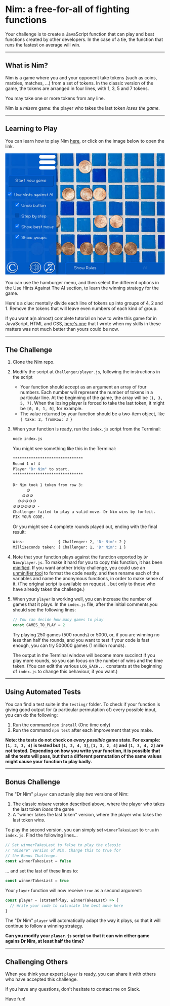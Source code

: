 # Nim: a free-for-all of fighting functions

Your challenge is to create a JavaScript function that can play and beat functions created by other developers. In the case of a tie, the function that runs the fastest on average will win.

---
## What is Nim?
  
Nim is a game where you and your opponent take tokens (such as coins, marbles, matches, ...) from a set of tokens. In the classic version of the game, the tokens are arranged in four lines, with 1, 3, 5 and 7 tokens.

You may take one or more tokens from any line.

Nim is a _misere_ game: the player who takes the last token _loses the game_.

---
## Learning to Play

You can learn how to play Nim [here](https://withkoji.com/en/~blackslate/nim), or click on the image below to open the link.

[![Nim](img/nim.jpg)](https://withkoji.com/en/~blackslate/nim)

You can use the hamburger menu, and then select the different options in the Use Hints Against The AI section, to learn the winning strategy for the game.

Here's a clue: mentally divide each line of tokens up into groups of 4, 2 and 1. Remove the tokens that will leave even numbers of each kind of group.

If you want a(n almost) complete tutorial on how to write this game for in JavaScript, HTML and CSS, [here's one](https://blackslate.github.io/nim-tutorial/) that I wrote when my skills in these matters was not much better than yours could be now.

---
## The Challenge

1. Clone the Nim repo.
2. Modify the script at `Challenger/player.js`, following the instructions in the script
   * Your function should accept as an argument an array of four numbers. Each number will represent the number of tokens in a particular line. At the beginning of the game, the array will be `[1, 3, 5, 7]`. When the losing player is forced to take the last token, it might be `[0, 0, 1, 0]`, for example.
   * The value returned by your function should be a two-item object, like `{ take: 2, fromRow: 3 }`
3. When your function is ready, run the `index.js` script from the Terminal:
   ```bash
   node index.js
   ```
   You might see something like this in the Terminal:

   ```bash
   *******************************
   Round 1 of 4
   Player "Dr Nim" to start.
   *******************************  
   
   Dr Nim took 1 token from row 3:
         🪙 
       🪙🪙🪙 
     🪙🪙🪙🪙🪙 
   🪙🪙🪙🪙🪙🪙 · 
   Challenger failed to play a valid move. Dr Nim wins by forfeit.
   FIX YOUR CODE.
   ```

   Or you might see 4 complete rounds played out, ending with the final result:
   ```bash
   Wins:               { Challenger: 2, 'Dr Nim': 2 }
   Milliseconds taken: { Challenger: 1, 'Dr Nim': 1 }
   ```
4. Note that your function plays against the function exported by `Dr Nim/player.js`. To make it hard for you to copy this function, it has been [minified](https://www.imperva.com/learn/performance/minification/). If you want another tricky challenge, you could use an [unminifier tool](https://www.unminify2.com/) to format the code neatly, and then rename each of the variables and name the anonymous functions, in order to make sense of it. (The original script is available on request... but only to those who have already taken the challenge.)
5. When your `player` is working well, you can increase the number of games that it plays. In the `index.js` file, after the initial comments,you should see the following lines:

   ```javascript
   // You can decide how many games to play
   const GAMES_TO_PLAY = 2
   ```
   Try playing 250 games (500 rounds) or 5000, or, if you are winning no less than half the rounds, and you want to test if your code is fast enough, you can try 500000 games (1 million rounds).

   The output in the Terminal window will become more succinct if you play more rounds, so you can focus on the number of wins and the time taken. (You can edit the various `LOG_EACH...` constants at the beginning of `index.js` to change this behaviour, if you want.)

---
## Using Automated Tests
You can find a test suite in the `testing/` folder. To check if your function is giving good output for (a particular permutation of) every possible input, you can do the following:

1. Run the command `npm install` (One time only)
2. Run the command `npm test` after each improvement that you make.

**Note: the tests do not check on _every possible_ game state. For example: `[1, 2, 3, 4]` is tested but `[1, 2, 4, 3]`, `[1, 3, 2, 4]` and `[1, 3, 4, 2]` are not tested. Depending on how you write your function, it is possible that all the tests will pass, but that a different permutation of the same values might cause your function to play badly.**

---
## Bonus Challenge

The "Dr Nim" `player` can actually play _two_ versions of Nim:
1. The classic _misere_ version described above, where the player who takes the last token _loses_ the game
2. A "winner takes the last token" version, where the player who takes the last token _wins_.

To play the second version, you can simply set `winnerTakesLast` to `true` in `index.js`. Find the following lines...
```javascript
// Set winnerTakesLast to false to play the classic
// "misere" version of Nim. Change this to true for
// the Bonus Challenge.
const winnerTakesLast = false
```
... and set the last of these lines to:
```javascript
const winnerTakesLast = true
```

Your `player` function will now receive `true` as a second argument:

```javascript
const player = (stateOfPlay, winnerTakesLast) => {
  // Write your code to calculate the best move here
}
```

The "Dr Nim" `player` will automatically adapt the way it plays, so that it will continue to follow a winning strategy.

**Can you modify your `player.js` script so that it can win either game agains Dr Nim, at least half the time?**

---
## Challenging Others
  
When you think your expert `player` is ready, you can share it with others who have accepted this challenge.

If you have any questions, don't hesitate to contact me on Slack.

Have fun!